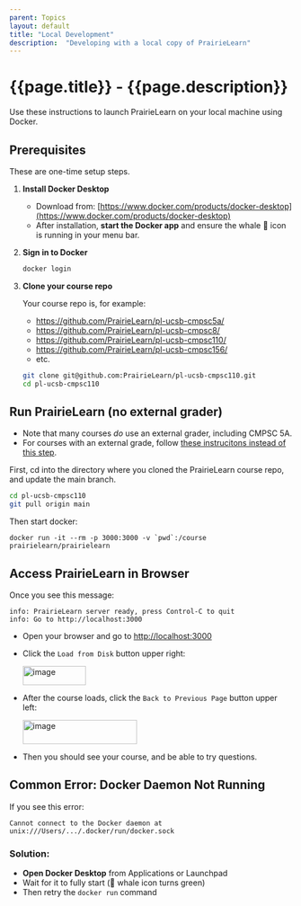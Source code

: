 ```yaml
---
parent: Topics
layout: default
title: "Local Development"
description:  "Developing with a local copy of PrairieLearn"
---
```


# {{page.title}} - {{page.description}}


Use these instructions to launch PrairieLearn on your local machine using Docker.

## Prerequisites 

These are one-time setup steps.

1. **Install Docker Desktop**
   - Download from: [https://www.docker.com/products/docker-desktop](https://www.docker.com/products/docker-desktop)
   - After installation, **start the Docker app** and ensure the whale 🐳 icon is running in your menu bar.

2. **Sign in to Docker**
   ```bash
   docker login
   ```

3. **Clone your course repo**

   Your course repo is, for example:
   * <https://github.com/PrairieLearn/pl-ucsb-cmpsc5a/>
   * <https://github.com/PrairieLearn/pl-ucsb-cmpsc8/>
   * <https://github.com/PrairieLearn/pl-ucsb-cmpsc110/>
   * <https://github.com/PrairieLearn/pl-ucsb-cmpsc156/>
   * etc.
     
   ```bash
   git clone git@github.com:PrairieLearn/pl-ucsb-cmpsc110.git
   cd pl-ucsb-cmpsc110
   ```


## Run PrairieLearn (no external grader)

* Note that many courses *do* use an external grader, including CMPSC 5A.
* For courses with an external grade, follow [these instrucitons instead of this step](https://ucsb-ds.github.io/pl-dev-team/topics/local_development/external_grader.html).

First, cd into the directory where you cloned the PrairieLearn course repo,
and update the main branch.

```bash
cd pl-ucsb-cmpsc110
git pull origin main
```

Then start docker:
```
docker run -it --rm -p 3000:3000 -v `pwd`:/course prairielearn/prairielearn
```

## Access PrairieLearn in Browser

Once you see this message:

```
info: PrairieLearn server ready, press Control-C to quit
info: Go to http://localhost:3000
```

* Open your browser and go to [http://localhost:3000](http://localhost:3000)
* Click the `Load from Disk` button upper right:

  <img width="112" height="34" alt="image" src="https://github.com/user-attachments/assets/497111be-5ce7-4a31-8339-dc2b3d29a69c" />

* After the course loads, click the `Back to Previous Page` button upper left:

  <img width="203" height="43" alt="image" src="https://github.com/user-attachments/assets/a3f6943a-9a82-43dd-9564-0f952cad24f6" />

* Then you should see your course, and be able to try questions.


## Common Error: Docker Daemon Not Running

If you see this error:

```
Cannot connect to the Docker daemon at unix:///Users/.../.docker/run/docker.sock
```

### Solution:
- **Open Docker Desktop** from Applications or Launchpad
- Wait for it to fully start (🐳 whale icon turns green)
- Then retry the `docker run` command


